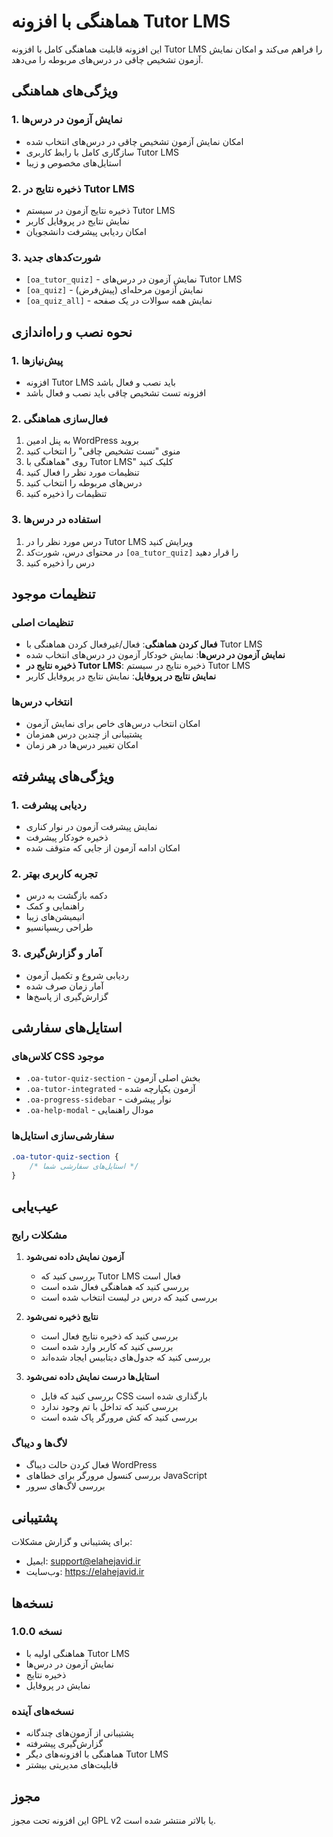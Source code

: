 # هماهنگی با افزونه Tutor LMS

این افزونه قابلیت هماهنگی کامل با افزونه Tutor LMS را فراهم می‌کند و امکان نمایش آزمون تشخیص چاقی در درس‌های مربوطه را می‌دهد.

## ویژگی‌های هماهنگی

### 1. نمایش آزمون در درس‌ها
- امکان نمایش آزمون تشخیص چاقی در درس‌های انتخاب شده
- سازگاری کامل با رابط کاربری Tutor LMS
- استایل‌های مخصوص و زیبا

### 2. ذخیره نتایج در Tutor LMS
- ذخیره نتایج آزمون در سیستم Tutor LMS
- نمایش نتایج در پروفایل کاربر
- امکان ردیابی پیشرفت دانشجویان

### 3. شورت‌کدهای جدید
- `[oa_tutor_quiz]` - نمایش آزمون در درس‌های Tutor LMS
- `[oa_quiz]` - نمایش آزمون مرحله‌ای (پیش‌فرض)
- `[oa_quiz_all]` - نمایش همه سوالات در یک صفحه

## نحوه نصب و راه‌اندازی

### 1. پیش‌نیازها
- افزونه Tutor LMS باید نصب و فعال باشد
- افزونه تست تشخیص چاقی باید نصب و فعال باشد

### 2. فعال‌سازی هماهنگی
1. به پنل ادمین WordPress بروید
2. منوی "تست تشخیص چاقی" را انتخاب کنید
3. روی "هماهنگی با Tutor LMS" کلیک کنید
4. تنظیمات مورد نظر را فعال کنید
5. درس‌های مربوطه را انتخاب کنید
6. تنظیمات را ذخیره کنید

### 3. استفاده در درس‌ها
1. درس مورد نظر را در Tutor LMS ویرایش کنید
2. در محتوای درس، شورت‌کد `[oa_tutor_quiz]` را قرار دهید
3. درس را ذخیره کنید

## تنظیمات موجود

### تنظیمات اصلی
- **فعال کردن هماهنگی**: فعال/غیرفعال کردن هماهنگی با Tutor LMS
- **نمایش آزمون در درس‌ها**: نمایش خودکار آزمون در درس‌های انتخاب شده
- **ذخیره نتایج در Tutor LMS**: ذخیره نتایج در سیستم Tutor LMS
- **نمایش نتایج در پروفایل**: نمایش نتایج در پروفایل کاربر

### انتخاب درس‌ها
- امکان انتخاب درس‌های خاص برای نمایش آزمون
- پشتیبانی از چندین درس همزمان
- امکان تغییر درس‌ها در هر زمان

## ویژگی‌های پیشرفته

### 1. ردیابی پیشرفت
- نمایش پیشرفت آزمون در نوار کناری
- ذخیره خودکار پیشرفت
- امکان ادامه آزمون از جایی که متوقف شده

### 2. تجربه کاربری بهتر
- دکمه بازگشت به درس
- راهنمایی و کمک
- انیمیشن‌های زیبا
- طراحی ریسپانسیو

### 3. آمار و گزارش‌گیری
- ردیابی شروع و تکمیل آزمون
- آمار زمان صرف شده
- گزارش‌گیری از پاسخ‌ها

## استایل‌های سفارشی

### کلاس‌های CSS موجود
- `.oa-tutor-quiz-section` - بخش اصلی آزمون
- `.oa-tutor-integrated` - آزمون یکپارچه شده
- `.oa-progress-sidebar` - نوار پیشرفت
- `.oa-help-modal` - مودال راهنمایی

### سفارشی‌سازی استایل‌ها
```css
.oa-tutor-quiz-section {
    /* استایل‌های سفارشی شما */
}
```

## عیب‌یابی

### مشکلات رایج
1. **آزمون نمایش داده نمی‌شود**
   - بررسی کنید که Tutor LMS فعال است
   - بررسی کنید که هماهنگی فعال شده است
   - بررسی کنید که درس در لیست انتخاب شده است

2. **نتایج ذخیره نمی‌شود**
   - بررسی کنید که ذخیره نتایج فعال است
   - بررسی کنید که کاربر وارد شده است
   - بررسی کنید که جدول‌های دیتابیس ایجاد شده‌اند

3. **استایل‌ها درست نمایش داده نمی‌شود**
   - بررسی کنید که فایل CSS بارگذاری شده است
   - بررسی کنید که تداخل با تم وجود ندارد
   - بررسی کنید که کش مرورگر پاک شده است

### لاگ‌ها و دیباگ
- فعال کردن حالت دیباگ WordPress
- بررسی کنسول مرورگر برای خطاهای JavaScript
- بررسی لاگ‌های سرور

## پشتیبانی

برای پشتیبانی و گزارش مشکلات:
- ایمیل: support@elahejavid.ir
- وب‌سایت: https://elahejavid.ir

## نسخه‌ها

### نسخه 1.0.0
- هماهنگی اولیه با Tutor LMS
- نمایش آزمون در درس‌ها
- ذخیره نتایج
- نمایش در پروفایل

### نسخه‌های آینده
- پشتیبانی از آزمون‌های چندگانه
- گزارش‌گیری پیشرفته
- هماهنگی با افزونه‌های دیگر Tutor LMS
- قابلیت‌های مدیریتی بیشتر

## مجوز

این افزونه تحت مجوز GPL v2 یا بالاتر منتشر شده است.
